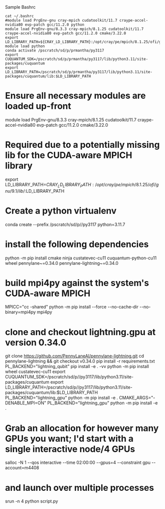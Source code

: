 Sample Bashrc
```
cat ~/.bashrc
#module load PrgEnv-gnu cray-mpich cudatoolkit/11.7 craype-accel-nvidia80 evp-patch gcc/11.2.0 python
module load PrgEnv-gnu/8.3.3 cray-mpich/8.1.25 cudatoolkit/11.7 craype-accel-nvidia80 evp-patch gcc/11.2.0 cmake/3.22.0
export LD_LIBRARY_PATH=${CRAY_LD_LIBRARY_PATH}:/opt/cray/pe/mpich/8.1.25/ofi/gnu/9.1/lib/:$LD_LIBRARY_PATH
module load python
conda activate /pscratch/sd/p/prmantha/py3117
export CUQUANTUM_SDK=/pscratch/sd/p/prmantha/py3117/lib/python3.11/site-packages/cuquantum
export LD_LIBRARY_PATH=/pscratch/sd/p/prmantha/py3117/lib/python3.11/site-packages/cuquantum/lib:$LD_LIBRARY_PATH

```

# Ensure all necessary modules are loaded up-front

module load PrgEnv-gnu/8.3.3 cray-mpich/8.1.25 cudatoolkit/11.7 craype-accel-nvidia80 evp-patch gcc/11.2.0 cmake/3.22.0

# Required due to a potentially missing lib for the CUDA-aware MPICH library

export LD_LIBRARY_PATH=${CRAY_LD_LIBRARY_PATH}:/opt/cray/pe/mpich/8.1.25/ofi/gnu/9.1/lib/:$LD_LIBRARY_PATH

# Create a python virtualenv

conda create --prefix /pscratch/sd/p/<username>/py3117 python=3.11.7

# install the following dependencies

python -m pip install cmake ninja custatevec-cu11 cuquantum-python-cu11 wheel pennylane~=0.34.0 pennylane-lightning~=0.34.0

# build mpi4py against the system's CUDA-aware MPICH

MPICC="cc -shared" python -m pip install --force --no-cache-dir --no-binary=mpi4py mpi4py

# clone and checkout lightning.gpu at version 0.34.0
git clone https://github.com/PennyLaneAI/pennylane-lightning.git
cd pennylane-lightning && git checkout v0.34.0
pip install -r requirements.txt
PL_BACKEND="lightning_qubit" pip install -e . -vv
python -m pip install wheel custatevec-cu11
export CUQUANTUM_SDK=/pscratch/sd/p/<Username>/py3117/lib/python3.11/site-packages/cuquantum
export LD_LIBRARY_PATH=/pscratch/sd/p/<Username>/py3117/lib/python3.11/site-packages/cuquantum/lib:$LD_LIBRARY_PATH
PL_BACKEND="lightning_gpu" python -m pip install -e .
CMAKE_ARGS="-DENABLE_MPI=ON"  PL_BACKEND="lightning_gpu" python -m pip install -e .

# Grab an allocation for however many GPUs you want; I'd start with a single interactive node/4 GPUs

salloc -N 1 --qos interactive  --time 02:00:00 --gpus=4 --constraint gpu --account=m4408

# and launch over multiple processes

srun -n 4 python script.py

